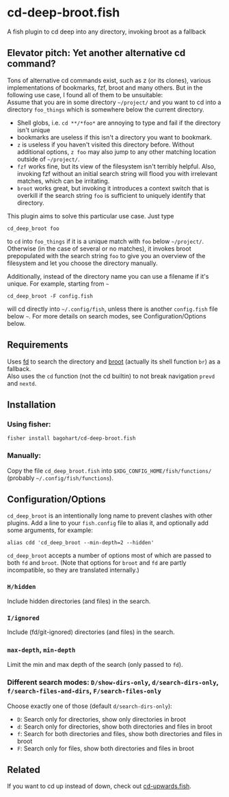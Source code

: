 # cd-deep-broot.fish
A fish plugin to cd deep into any directory, invoking broot as a fallback

## Elevator pitch: Yet another alternative cd command?
Tons of alternative cd commands exist, such as z (or its clones), various implementations of bookmarks, fzf, broot and many others.
But in the following use case, I found all of them to be unsuitable:\
Assume that you are in some directory `~/project/` and you want to cd into a directory `foo_things` which is somewhere below the current directory.

* Shell globs, i.e. `cd **/*foo*` are annoying to type and fail if the directory isn't unique
* bookmarks are useless if this isn't a directory you want to bookmark.
* `z` is useless if you haven't visited this directory before. Without additional options, `z foo` may also jump to any other matching location outside of `~/project/`.
* `fzf` works fine, but its view of the filesystem isn't terribly helpful. Also, invoking fzf without an initial search string will flood you with irrelevant matches, which can be irritating.
* `broot` works great, but invoking it introduces a context switch that is overkill if the search string `foo` is sufficient to uniquely identify that directory.

This plugin aims to solve this particular use case. Just type 
```
cd_deep_broot foo
```
to `cd` into `foo_things` if it is a unique match with `foo` below `~/project/`.
Otherwise (in the case of several or no matches), it invokes broot prepopulated with the search string `foo` to give you an overview of the filesystem and let you choose the directory manually.

Additionally, instead of the directory name you can use a filename if it's unique. For example, starting from `~`
```
cd_deep_broot -F config.fish
```
will cd directly into `~/.config/fish`, unless there is another `config.fish` file below `~`.
For more details on search modes, see Configuration/Options below.

## Requirements
Uses [fd](https://github.com/sharkdp/fd) to search the directory and [broot](https://dystroy.org/broot/) (actually its shell function `br`) as a fallback.\
Also uses the `cd` function (not the cd builtin) to not break navigation `prevd` and `nextd`.

## Installation
### Using fisher:
```
fisher install bagohart/cd-deep-broot.fish
```

### Manually:
Copy the file `cd_deep_broot.fish` into `$XDG_CONFIG_HOME/fish/functions/` (probably `~/.config/fish/functions`).

## Configuration/Options
`cd_deep_broot` is an intentionally long name to prevent clashes with other plugins. Add a line to your `fish.config` file to alias it, and optionally add some arguments, for example:
```
alias cdd 'cd_deep_broot --min-depth=2 --hidden'
```
`cd_deep_broot` accepts a number of options most of which are passed to both `fd` and `broot`.
(Note that options for `broot` and `fd` are partly incompatible, so they are translated internally.)

### `H/hidden`
Include hidden directories (and files) in the search.

### `I/ignored`
Include (fd/git-ignored) directories (and files) in the search.

### `max-depth`, `min-depth`
Limit the min and max depth of the search (only passed to `fd`).

### Different search modes: `D/show-dirs-only`, `d/search-dirs-only`, `f/search-files-and-dirs`, `F/search-files-only`
Choose exactly one of those (default `d/search-dirs-only`):
* `D`: Search only for directories, show only directories in broot
* `d`: Search only for directories, show both directories and files in broot
* `f`: Search for both directories and files, show both directories and files in broot
* `F`: Search only for files, show both directories and files in broot

## Related
If you want to cd up instead of down, check out [cd-upwards.fish](https://github.com/bagohart/cd-upwards.fish).
